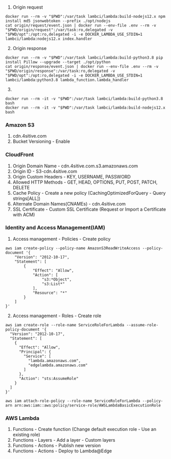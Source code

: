 ###
1. Origin request
```
docker run --rm -v "$PWD":/var/task lambci/lambda:build-nodejs12.x npm install md5 jsonwebtoken --prefix ./opt/nodejs
cat origin/request/event.json | docker run --env-file .env --rm -v "$PWD/origin/request":/var/task:ro,delegated -v "$PWD/opt":/opt:ro,delegated -i -e DOCKER_LAMBDA_USE_STDIN=1 lambci/lambda:nodejs12.x index.handler
```
2. Origin response
```
docker run --rm -v "$PWD":/var/task lambci/lambda:build-python3.8 pip install Pillow --upgrade --target ./opt/python
cat origin/response/event.json | docker run --env-file .env --rm -v "$PWD/origin/response":/var/task:ro,delegated -v "$PWD/opt":/opt:ro,delegated -i -e DOCKER_LAMBDA_USE_STDIN=1 lambci/lambda:python3.8 lambda_function.lambda_handler
```
3.
```
docker run --rm -it -v "$PWD":/var/task lambci/lambda:build-python3.8 bash
docker run --rm -it -v "$PWD":/var/task lambci/lambda:build-nodejs12.x bash
```

### Amazon S3
1. cdn.4sitive.com
2. Bucket Versioning - Enable

### CloudFront
1. Origin Domain Name - cdn.4sitive.com.s3.amazonaws.com
2. Origin ID - S3-cdn.4sitive.com
3. Origin Custom Headers - KEY, USERNAME, PASSWORD
3. Allowed HTTP Methods - GET, HEAD, OPTIONS, PUT, POST, PATCH, DELETE
4. Cache Policy - Create a new policy (CachingOptimizedForQuery - Query strings[ALL])
5. Alternate Domain Names(CNAMEs) - cdn.4sitive.com
6. SSL Certificate - Custom SSL Certificate (Request or Import a Certificate with ACM)


### Identity and Access Management(IAM)
1. Access management - Policies - Create policy
```
aws iam create-policy --policy-name AmazonS3ReadWriteAccess --policy-document '{
    "Version": "2012-10-17",
    "Statement": [
        {
            "Effect": "Allow",
            "Action": [
                "s3:*Object",
                "s3:List*"
            ],
            "Resource": "*"
        }
    ]
}'
```
2. Access management - Roles - Create role
```
aws iam create-role --role-name ServiceRoleForLambda --assume-role-policy-document '{
  "Version": "2012-10-17",
  "Statement": [
    {
      "Effect": "Allow",
      "Principal": {
        "Service": [
          "lambda.amazonaws.com",
          "edgelambda.amazonaws.com"
        ]
      },
      "Action": "sts:AssumeRole"
    }
  ]
}'
```
```
aws iam attach-role-policy --role-name ServiceRoleForLambda --policy-arn arn:aws:iam::aws:policy/service-role/AWSLambdaBasicExecutionRole
```

### AWS Lambda
1. Functions - Create function (Change default execution role - Use an existing role)
2. Functions - Layers - Add a layer - Custom layers
3. Functions - Actions - Publish new version
4. Functions - Actions - Deploy to Lambda@Edge